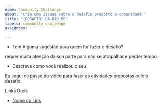 ```yaml
---
name: Community Challenge
about: 'Crie uma issuse sobre o Desafio proposto á comunidade '
title: "[DESAFIO] DA DIO.ME"
labels: community challenge
assignees: ''

---
```


- Tem Alguma sugestão para quem for fazer o desafio? 


requer muita atenção da sua parte para não se atrapalhar e perder tempo.

- Descreva como você realizou o seu

Eu  segui os passo do video para fazer as atividades propostas pelo o desafio.


Links Úteis
- [Nome do Link](URL)
